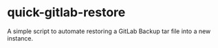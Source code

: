 # quick-gitlab-restore
A simple script to automate restoring a GitLab Backup tar file into a new instance.
